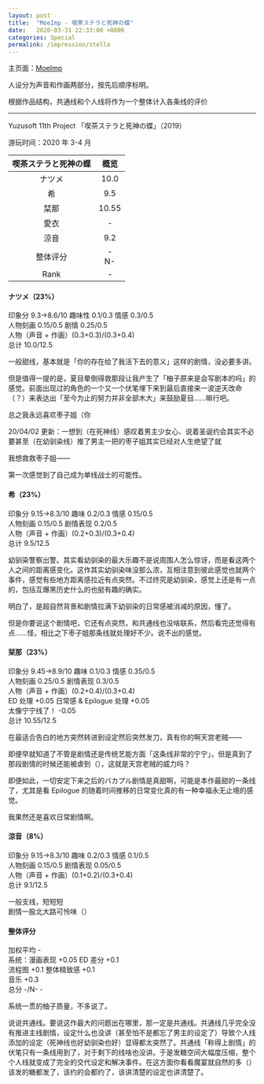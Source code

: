 ```yaml
---
layout: post
title:  "MoeImp - 喫茶ステラと死神の蝶"
date:   2020-03-31 22:33:00 +0800
categories: Special
permalink: /impression/stella
---
```


主页面：[MoeImp](http://yoro.xyz/impression)

人设分为声音和作画两部分，按先后顺序标明。

根据作品结构，共通线和个人线将作为一个整体计入各条线的评价

---

Yuzusoft 11th Project 「喫茶ステラと死神の蝶」（2019）

游玩时间：2020 年 3-4 月

| 喫茶ステラと死神の蝶 | 概览 |
| :---------------: |:---: |
| ナツメ | 10.0 |
| 希 | 9.5 |
| 栞那 | 10.55 |
| 愛衣 | - |
| 涼音 | 9.2 |
| 整体评分 |-<br />N-|
| Rank |  -  |

#### ナツメ（23%）

印象分 9.3→8.6/10 趣味性 0.1/0.3 情感 0.3/0.5<br />
人物刻画 0.15/0.5 剧情 0.25/0.5<br />
人物（声音 + 作画）(0.3+0.3)/(0.3+0.4)<br />
总计 10.0/12.5

一般甜线，基本就是「你的存在给了我活下去的意义」这样的剧情，没必要多讲。

但是值得一提的是，夏目晕倒得救那段让我产生了「柚子原来是会写剧本的吗」的感觉。前面出现过的角色的一个又一个伏笔埋下来到最后直接来一波逆天改命（？）来表达出「至今为止的努力并非全部木大」来鼓励夏目……嘛行吧。

总之我永远喜欢枣子姐（你

20/04/02 更新：一想到（在死神线）感叹着男主少女心、说着圣诞约会其实不必要甚至（在幼驯染线）推了男主一把的枣子姐其实已经对人生绝望了就

我想救救枣子姐——

第一次感觉到了自己成为单线战士的可能性。

#### 希（23%）

印象分 9.15→8.3/10 趣味 0.2/0.3 情感 0.15/0.5<br />
人物刻画 0.15/0.5 剧情表现 0.2/0.5<br />
人物（声音 + 作画）(0.2+0.3)/(0.3+0.4)<br />
总计 9.5/12.5

幼驯染警察出警。其实看幼驯染的最大乐趣不是说周围人怎么惊讶，而是看这两个人之间的距离感变化。这作其实幼驯染味没那么浓，互相注意到彼此感觉也就两个事件，感觉有些地方距离感拉近有点突然。不过终究是幼驯染，感觉上还是有一点的，包括互爆黑历史什么的也挺有趣的确实。

明白了，是超自然背景和剧情拉满下幼驯染的日常感被消减的原因，懂了。

但是你要说这个剧情吧，它还有点突然，和共通线也没啥联系，然后看完还觉得有点……怪，相比之下枣子姐那条线就处理好不少。说不出的感觉。

#### 栞那（23%）

印象分 9.45→8.9/10 趣味 0.1/0.3 情感 0.35/0.5<br />
人物刻画 0.25/0.5 剧情表现 0.3/0.5<br />
人物（声音 + 作画）(0.2+0.4)/(0.3+0.4)<br />
ED 处理 +0.05 日常感 & Epilogue 处理 +0.05<br />
太像宁宁线了！ -0.05<br />
总计 10.55/12.5

在最适合告白的地方突然转进到设定然后突然发刀，真有你的啊天宫老贼——

即便早就知道了不管是剧情还是传统艺能方面「这条线非常的宁宁」，但是真到了那段剧情的时候还能被虐到（），这就是天宫老贼的威力吗？

即便如此，一切安定下来之后的バカプル剧情是真甜啊，可能是本作最甜的一条线了，尤其是看 Epilogue 的随着时间推移的日常变化真的有一种幸福永无止境的感觉。

我果然还是喜欢日常剧情啊。

#### 涼音（8%）

印象分 9.15→8.3/10 趣味 0.2/0.3 情感 0.1/0.5<br />
人物刻画 0.15/0.5 剧情表现 0.05/0.5<br />
人物（声音 + 作画）(0.1+0.2)/(0.3+0.4)<br />
总计 9.1/12.5

一般支线，短短短<br />
剧情一股北大路可怜味（）

#### 整体评分

加权平均 -<br />
系统：漫画表现 +0.05 ED 差分 +0.1<br />
流程图 +0.1 整体精致感 +0.1<br />
音乐 +0.3<br />
总分 -/N- -

系统一贯的柚子质量，不多说了。

说说共通线。要说这作最大的问题出在哪里，那一定是共通线。共通线几乎完全没有推进主线剧情，设定什么也没讲（甚至怕不是都忘了男主的设定了）导致个人线添加的设定（死神线也好幼驯染也好）显得都太突然了。共通线「称得上剧情」的伏笔只有一条线用到了，对于剩下的线啥也没讲。于是发糖空间大幅度压缩，整个个人线就变成了完全的交代设定和解决事件。在这方面你看看魔宴就自然的多（）该发的糖都发了，该约的会都约了，该讲清楚的设定也讲清楚了。
